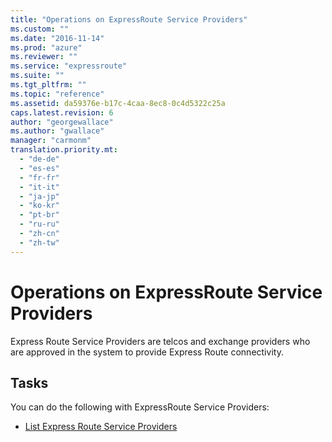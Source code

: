 ```yaml
---
title: "Operations on ExpressRoute Service Providers"
ms.custom: ""
ms.date: "2016-11-14"
ms.prod: "azure"
ms.reviewer: ""
ms.service: "expressroute"
ms.suite: ""
ms.tgt_pltfrm: ""
ms.topic: "reference"
ms.assetid: da59376e-b17c-4caa-8ec8-0c4d5322c25a
caps.latest.revision: 6
author: "georgewallace"
ms.author: "gwallace"
manager: "carmonm"
translation.priority.mt: 
  - "de-de"
  - "es-es"
  - "fr-fr"
  - "it-it"
  - "ja-jp"
  - "ko-kr"
  - "pt-br"
  - "ru-ru"
  - "zh-cn"
  - "zh-tw"
---
```

# Operations on ExpressRoute Service Providers
Express Route Service Providers are telcos and exchange providers who are approved in the system to provide Express Route connectivity.  
  
## Tasks  
 You can do the following with ExpressRoute Service Providers:  
  
-   [List Express Route Service Providers](../ExpressRoute/list-express-route-service-providers.md)